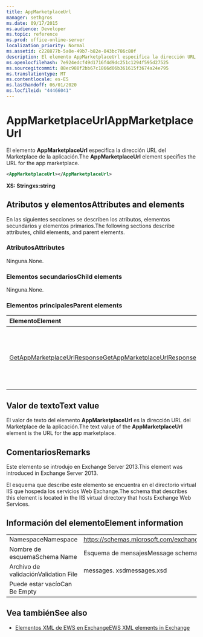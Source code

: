 ```yaml
---
title: AppMarketplaceUrl
manager: sethgros
ms.date: 09/17/2015
ms.audience: Developer
ms.topic: reference
ms.prod: office-online-server
localization_priority: Normal
ms.assetid: c228877b-5a0e-49b7-b82e-043bc786c80f
description: El elemento AppMarketplaceUrl especifica la dirección URL del Marketplace de la aplicación.
ms.openlocfilehash: 7e924edcf49d1716f4d9dc251c1294f595d27525
ms.sourcegitcommit: 88ec988f2bb67c1866d06b361615f3674a24e795
ms.translationtype: MT
ms.contentlocale: es-ES
ms.lasthandoff: 06/01/2020
ms.locfileid: "44466041"
---
```

# <a name="appmarketplaceurl"></a><span data-ttu-id="4bc1e-103">AppMarketplaceUrl</span><span class="sxs-lookup"><span data-stu-id="4bc1e-103">AppMarketplaceUrl</span></span>

<span data-ttu-id="4bc1e-104">El elemento **AppMarketplaceUrl** especifica la dirección URL del Marketplace de la aplicación.</span><span class="sxs-lookup"><span data-stu-id="4bc1e-104">The **AppMarketplaceUrl** element specifies the URL for the app marketplace.</span></span> 
  
```XML
<AppMarketplaceUrl></AppMarketplaceUrl>
```

 <span data-ttu-id="4bc1e-105">**XS: String**</span><span class="sxs-lookup"><span data-stu-id="4bc1e-105">**xs:string**</span></span>
## <a name="attributes-and-elements"></a><span data-ttu-id="4bc1e-106">Atributos y elementos</span><span class="sxs-lookup"><span data-stu-id="4bc1e-106">Attributes and elements</span></span>

<span data-ttu-id="4bc1e-107">En las siguientes secciones se describen los atributos, elementos secundarios y elementos primarios.</span><span class="sxs-lookup"><span data-stu-id="4bc1e-107">The following sections describe attributes, child elements, and parent elements.</span></span>
  
### <a name="attributes"></a><span data-ttu-id="4bc1e-108">Atributos</span><span class="sxs-lookup"><span data-stu-id="4bc1e-108">Attributes</span></span>

<span data-ttu-id="4bc1e-109">Ninguna.</span><span class="sxs-lookup"><span data-stu-id="4bc1e-109">None.</span></span>
  
### <a name="child-elements"></a><span data-ttu-id="4bc1e-110">Elementos secundarios</span><span class="sxs-lookup"><span data-stu-id="4bc1e-110">Child elements</span></span>

<span data-ttu-id="4bc1e-111">Ninguna.</span><span class="sxs-lookup"><span data-stu-id="4bc1e-111">None.</span></span>
  
### <a name="parent-elements"></a><span data-ttu-id="4bc1e-112">Elementos principales</span><span class="sxs-lookup"><span data-stu-id="4bc1e-112">Parent elements</span></span>

|<span data-ttu-id="4bc1e-113">**Elemento**</span><span class="sxs-lookup"><span data-stu-id="4bc1e-113">**Element**</span></span>|<span data-ttu-id="4bc1e-114">**Descripción**</span><span class="sxs-lookup"><span data-stu-id="4bc1e-114">**Description**</span></span>|
|:-----|:-----|
|[<span data-ttu-id="4bc1e-115">GetAppMarketplaceUrlResponse</span><span class="sxs-lookup"><span data-stu-id="4bc1e-115">GetAppMarketplaceUrlResponse</span></span>](getappmarketplaceurlresponse.md) <br/> |<span data-ttu-id="4bc1e-116">Especifica el mensaje de respuesta para una solicitud de **GetAppMarketplaceUrl** .</span><span class="sxs-lookup"><span data-stu-id="4bc1e-116">Specifies the response message for a **GetAppMarketplaceUrl** request.</span></span>  <br/> |
   
## <a name="text-value"></a><span data-ttu-id="4bc1e-117">Valor de texto</span><span class="sxs-lookup"><span data-stu-id="4bc1e-117">Text value</span></span>

<span data-ttu-id="4bc1e-118">El valor de texto del elemento **AppMarketplaceUrl** es la dirección URL del Marketplace de la aplicación.</span><span class="sxs-lookup"><span data-stu-id="4bc1e-118">The text value of the **AppMarketplaceUrl** element is the URL for the app marketplace.</span></span> 
  
## <a name="remarks"></a><span data-ttu-id="4bc1e-119">Comentarios</span><span class="sxs-lookup"><span data-stu-id="4bc1e-119">Remarks</span></span>

<span data-ttu-id="4bc1e-120">Este elemento se introdujo en Exchange Server 2013.</span><span class="sxs-lookup"><span data-stu-id="4bc1e-120">This element was introduced in Exchange Server 2013.</span></span>
  
<span data-ttu-id="4bc1e-121">El esquema que describe este elemento se encuentra en el directorio virtual IIS que hospeda los servicios Web Exchange.</span><span class="sxs-lookup"><span data-stu-id="4bc1e-121">The schema that describes this element is located in the IIS virtual directory that hosts Exchange Web Services.</span></span>
  
## <a name="element-information"></a><span data-ttu-id="4bc1e-122">Información del elemento</span><span class="sxs-lookup"><span data-stu-id="4bc1e-122">Element information</span></span>

|||
|:-----|:-----|
|<span data-ttu-id="4bc1e-123">Namespace</span><span class="sxs-lookup"><span data-stu-id="4bc1e-123">Namespace</span></span>  <br/> |https://schemas.microsoft.com/exchange/services/2006/messages  <br/> |
|<span data-ttu-id="4bc1e-124">Nombre de esquema</span><span class="sxs-lookup"><span data-stu-id="4bc1e-124">Schema Name</span></span>  <br/> |<span data-ttu-id="4bc1e-125">Esquema de mensajes</span><span class="sxs-lookup"><span data-stu-id="4bc1e-125">Message schema</span></span>  <br/> |
|<span data-ttu-id="4bc1e-126">Archivo de validación</span><span class="sxs-lookup"><span data-stu-id="4bc1e-126">Validation File</span></span>  <br/> |<span data-ttu-id="4bc1e-127">messages. xsd</span><span class="sxs-lookup"><span data-stu-id="4bc1e-127">messages.xsd</span></span>  <br/> |
|<span data-ttu-id="4bc1e-128">Puede estar vacío</span><span class="sxs-lookup"><span data-stu-id="4bc1e-128">Can Be Empty</span></span>  <br/> ||
   
## <a name="see-also"></a><span data-ttu-id="4bc1e-129">Vea también</span><span class="sxs-lookup"><span data-stu-id="4bc1e-129">See also</span></span>

- [<span data-ttu-id="4bc1e-130">Elementos XML de EWS en Exchange</span><span class="sxs-lookup"><span data-stu-id="4bc1e-130">EWS XML elements in Exchange</span></span>](ews-xml-elements-in-exchange.md)

